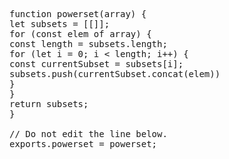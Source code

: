 <pre>function powerset(array) {
let subsets = [[]];
for (const elem of array) {
const length = subsets.length;
for (let i = 0; i < length; i++) {
const currentSubset = subsets[i];
subsets.push(currentSubset.concat(elem))
}
}
return subsets;
}

// Do not edit the line below.
exports.powerset = powerset;
</pre>
